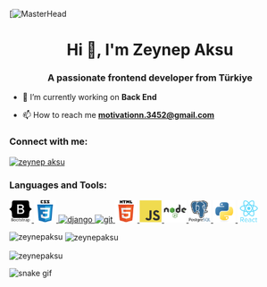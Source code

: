  [![MasterHead](https://www.google.com/url?sa=i&url=https%3A%2F%2Fgithub.com%2Fhallymer%2FHTML_CSS_JS_Python_half-hour_summary_course&psig=AOvVaw25cGh74HgGDMk8c4pUp6pS&ust=1702492968488000&source=images&cd=vfe&opi=89978449&ved=0CBEQjRxqFwoTCLDM5eDGioMDFQAAAAAdAAAAABAD)
<h1 align="center">Hi 👋, I'm Zeynep Aksu</h1>
<h3 align="center">A passionate frontend developer from Türkiye</h3>

- 🔭 I’m currently working on **Back End**

- 📫 How to reach me **motivationn.3452@gmail.com**

<h3 align="left">Connect with me:</h3>
<p align="left">
<a href="https://linkedin.com/in/zeynep aksu" target="blank"><img align="center" src="https://raw.githubusercontent.com/rahuldkjain/github-profile-readme-generator/master/src/images/icons/Social/linked-in-alt.svg" alt="zeynep aksu" height="30" width="40" /></a>
</p>

<h3 align="left">Languages and Tools:</h3>
<p align="left"> <a href="https://getbootstrap.com" target="_blank" rel="noreferrer"> <img src="https://raw.githubusercontent.com/devicons/devicon/master/icons/bootstrap/bootstrap-plain-wordmark.svg" alt="bootstrap" width="40" height="40"/> </a> <a href="https://www.w3schools.com/css/" target="_blank" rel="noreferrer"> <img src="https://raw.githubusercontent.com/devicons/devicon/master/icons/css3/css3-original-wordmark.svg" alt="css3" width="40" height="40"/> </a> <a href="https://www.djangoproject.com/" target="_blank" rel="noreferrer"> <img src="https://cdn.worldvectorlogo.com/logos/django.svg" alt="django" width="40" height="40"/> </a> <a href="https://git-scm.com/" target="_blank" rel="noreferrer"> <img src="https://www.vectorlogo.zone/logos/git-scm/git-scm-icon.svg" alt="git" width="40" height="40"/> </a> <a href="https://www.w3.org/html/" target="_blank" rel="noreferrer"> <img src="https://raw.githubusercontent.com/devicons/devicon/master/icons/html5/html5-original-wordmark.svg" alt="html5" width="40" height="40"/> </a> <a href="https://developer.mozilla.org/en-US/docs/Web/JavaScript" target="_blank" rel="noreferrer"> <img src="https://raw.githubusercontent.com/devicons/devicon/master/icons/javascript/javascript-original.svg" alt="javascript" width="40" height="40"/> </a> <a href="https://nodejs.org" target="_blank" rel="noreferrer"> <img src="https://raw.githubusercontent.com/devicons/devicon/master/icons/nodejs/nodejs-original-wordmark.svg" alt="nodejs" width="40" height="40"/> </a> <a href="https://www.postgresql.org" target="_blank" rel="noreferrer"> <img src="https://raw.githubusercontent.com/devicons/devicon/master/icons/postgresql/postgresql-original-wordmark.svg" alt="postgresql" width="40" height="40"/> </a> <a href="https://www.python.org" target="_blank" rel="noreferrer"> <img src="https://raw.githubusercontent.com/devicons/devicon/master/icons/python/python-original.svg" alt="python" width="40" height="40"/> </a> <a href="https://reactjs.org/" target="_blank" rel="noreferrer"> <img src="https://raw.githubusercontent.com/devicons/devicon/master/icons/react/react-original-wordmark.svg" alt="react" width="40" height="40"/> </a> </p>

<p><img align="left" src="https://github-readme-stats.vercel.app/api/top-langs?username=zeynepaksu&show_icons=true&locale=en&layout=compact" alt="zeynepaksu" /></p>

<p>&nbsp;<img align="center" src="https://github-readme-stats.vercel.app/api?username=zeynepaksu&show_icons=true&locale=en" alt="zeynepaksu" /></p>

<p><img align="center" src="https://github-readme-streak-stats.herokuapp.com/?user=zeynepaksu&" alt="zeynepaksu" /></p>







![snake gif](https://github.com/Zeynep3435/Zeynep3435/blob/output/github-contribution-grid-snake.gif)
